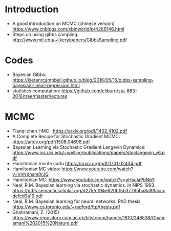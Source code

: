 # Introduction
* A good introduction on MCMC (chinese version) https://www.cnblogs.com/xbinworld/p/4266146.html
* Steps on using gibbs sampling: http://www.mit.edu/~ilkery/papers/GibbsSampling.pdf

# Codes
* Bayesian Gibbs: https://kieranrcampbell.github.io/blog/2016/05/15/gibbs-sampling-bayesian-linear-regression.html
* statistics computation: https://github.com/cliburn/sta-663-2016/tree/master/lectures


# MCMC
* Tianqi chen HMC : https://arxiv.org/pdf/1402.4102.pdf
* A Complete Recipe for Stochastic Gradient MCMC: https://arxiv.org/pdf/1506.04696.pdf
* Bayesian Learning via Stochastic Gradient Langevin Dynamics: https://www.ics.uci.edu/~welling/publications/papers/stoclangevin_v6.pdf
* Hamiltonian monte carlo https://arxiv.org/pdf/1701.02434.pdf
* Hamiltonian MC video: https://www.youtube.com/watch?v=VnNdhsm0rJQ
* Hamiltonian MC: https://www.youtube.com/watch?v=pHsuIaPbNbY
* Neal, R.M. Bayesian learning
via stochastic dynamics. In
NIPS 1993. https://pdfs.semanticscholar.org/d275/cf94e620bf5b3776bba8a88acccdcfcd9a19.pdf
* Neal, R.M. Bayesian learning
for neural networks. PhD
thesis https://www.cs.toronto.edu/~radford/ftp/thesis.pdf
* Ghahramani, Z. (2015) https://www.repository.cam.ac.uk/bitstream/handle/1810/248538/Ghahramani%202015%20Nature.pdf
